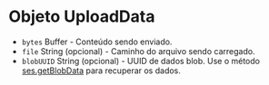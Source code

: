 # Objeto UploadData

* `bytes` Buffer - Conteúdo sendo enviado.
* `file` String (opcional) - Caminho do arquivo sendo carregado.
* `blobUUID` String (opcional) - UUID de dados blob. Use o método [ses.getBlobData](../session.md#sesgetblobdataidentifier) para recuperar os dados.
